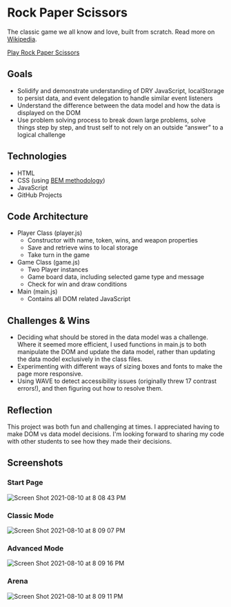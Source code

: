 # Rock Paper Scissors
The classic game we all know and love, built from scratch. Read more on [Wikipedia](https://en.wikipedia.org/wiki/Rock_paper_scissors).

[Play Rock Paper Scissors](https://anthony-iacono.github.io/rock-paper-scissors)

## Goals
- Solidify and demonstrate understanding of DRY JavaScript, localStorage to persist data, and event delegation to handle similar event listeners
- Understand the difference between the data model and how the data is displayed on the DOM
- Use problem solving process to break down large problems, solve things step by step, and trust self to not rely on an outside “answer” to a logical challenge

## Technologies
- HTML
- CSS (using [BEM methodology](https://en.bem.info/methodology/))
- JavaScript
- GitHub Projects

## Code Architecture
- Player Class (player.js)
  - Constructor with name, token, wins, and weapon properties
  - Save and retrieve wins to local storage
  - Take turn in the game
- Game Class (game.js)
  - Two Player instances
  - Game board data, including selected game type and message
  - Check for win and draw conditions
- Main (main.js)
  - Contains all DOM related JavaScript

## Challenges & Wins
- Deciding what should be stored in the data model was a challenge. Where it seemed more efficient, I used functions in main.js to both manipulate the DOM and update the data model, rather than updating the data model exclusively in the class files.
- Experimenting with different ways of sizing boxes and fonts to make the page more responsive.
- Using WAVE to detect accessibility issues (originally threw 17 contrast errors!), and then figuring out how to resolve them.

## Reflection
This project was both fun and challenging at times. I appreciated having to make DOM vs data model decisions. I'm looking forward to sharing my code with other students to see how they made their decisions.

## Screenshots
### Start Page
![Screen Shot 2021-08-10 at 8 08 43 PM](https://user-images.githubusercontent.com/72999840/128963635-7036076b-957f-4cff-932e-a22b9f10c6f9.png)
### Classic Mode
![Screen Shot 2021-08-10 at 8 09 07 PM](https://user-images.githubusercontent.com/72999840/128963648-8b249e52-f2a9-444f-8863-e5d9cc4d362c.png)
### Advanced Mode
![Screen Shot 2021-08-10 at 8 09 16 PM](https://user-images.githubusercontent.com/72999840/128963656-8d669f24-dd91-4d13-8722-fd678c7f2046.png)
### Arena
![Screen Shot 2021-08-10 at 8 09 11 PM](https://user-images.githubusercontent.com/72999840/128963662-7045be50-da21-470c-bb94-3d0fbd9d020e.png)

